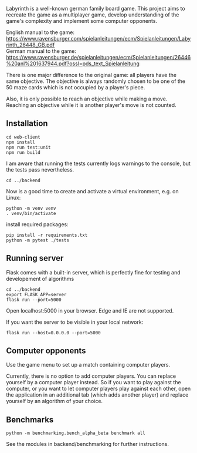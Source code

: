 Labyrinth is a well-known german family board game. This project aims to recreate the game as a multiplayer game, develop understanding of the game's complexity and implement some computer opponents.

English manual to the game: https://www.ravensburger.com/spielanleitungen/ecm/Spielanleitungen/Labyrinth_26448_GB.pdf  
German manual to the game: https://www.ravensburger.de/spielanleitungen/ecm/Spielanleitungen/26446%20anl%201637944.pdf?ossl=pds_text_Spielanleitung

There is one major difference to the original game: all players have the same objective. 
The objective is always randomly chosen to be one of the 50 maze cards which is not occupied by a player's piece.

Also, it is only possible to reach an objective while making a move. Reaching an objective while it is another player's move is not counted.

## Installation
    cd web-client
    npm install
    npm run test:unit
    npm run build

I am aware that running the tests currently logs warnings to the console, but the tests pass nevertheless.      

    cd ../backend

Now is a good time to create and activate a virtual environment, e.g. on Linux:

    python -m venv venv
    . venv/bin/activate

install required packages:

    pip install -r requirements.txt
    python -m pytest ./tests

## Running server  
Flask comes with a built-in server, which is perfectly fine for testing and developement of algorithms

    cd ../backend
    export FLASK_APP=server
    flask run --port=5000

Open localhost:5000 in your browser. Edge and IE are not supported.

If you want the server to be visible in your local network:

    flask run --host=0.0.0.0 --port=5000

## Computer opponents
Use the game menu to set up a match containing computer players.

Currently, there is no option to add computer players. You can replace yourself by a computer player instead. So if you want to play against the computer,
or you want to let computer players play against each other, open the application in an additional tab (which adds another player) and replace yourself by an
algorithm of your choice.

## Benchmarks
    python -m benchmarking.bench_alpha_beta benchmark all

See the modules in backend/benchmarking for further instructions.
